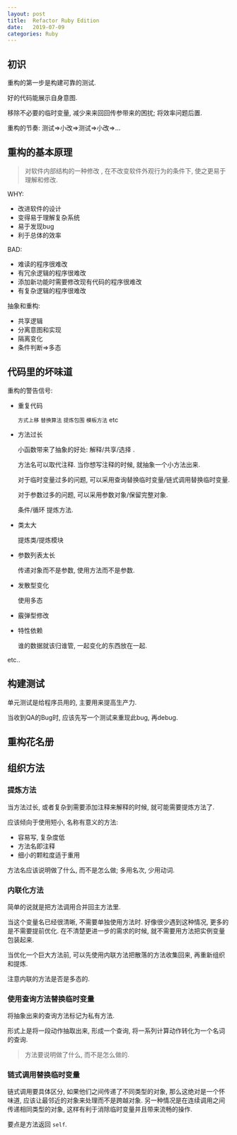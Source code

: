 ```yaml
---
layout: post
title:  Refactor Ruby Edition
date:   2019-07-09
categories: Ruby
---
```


## 初识

重构的第一步是构建可靠的测试.

好的代码能展示自身意图.

移除不必要的临时变量, 减少来来回回传参带来的困扰; 将效率问题后置.

重构的节奏: 测试=>小改=>测试=>小改=>...

## 重构的基本原理

> 对软件内部结构的一种修改 , 在不改变软件外观行为的条件下, 使之更易于理解和修改.

WHY:

* 改进软件的设计
* 变得易于理解复杂系统
* 易于发现bug
* 利于总体的效率

BAD:

* 难读的程序很难改
* 有冗余逻辑的程序很难改
* 添加新功能时需要修改现有代码的程序很难改
* 有复杂逻辑的程序很难改

抽象和重构:

* 共享逻辑
* 分离意图和实现
* 隔离变化
* 条件判断=>多态

## 代码里的坏味道

重构的警告信号:

* 重复代码

  `方式上移` `替换算法` `提炼包围` `模板方法` etc

* 方法过长

  小函数带来了抽象的好处: 解释/共享/选择 .

  方法名可以取代注释. 当你想写注释的时候, 就抽象一个小方法出来.

  对于临时变量过多的问题, 可以采用查询替换临时变量/链式调用替换临时变量.

  对于参数过多的问题, 可以采用参数对象/保留完整对象.

  条件/循环 提炼方法.

* 类太大

  提炼类/提炼模块

* 参数列表太长

  传递对象而不是参数, 使用方法而不是参数.

* 发散型变化

  使用多态

* 霰弹型修改

* 特性依赖

  谁的数据就该归谁管, 一起变化的东西放在一起.

etc..

## 构建测试

单元测试是给程序员用的, 主要用来提高生产力.

当收到QA的Bug时, 应该先写一个测试来重现此bug, 再debug.

## 重构花名册

## 组织方法

### 提炼方法

当方法过长, 或者复杂到需要添加注释来解释的时候, 就可能需要提炼方法了.

应该倾向于使用短小, 名称有意义的方法:

* 容易写, 复杂度低
* 方法名即注释
* 细小的颗粒度适于重用

方法名应该说明做了什么, 而不是怎么做; 多用名次, 少用动词.

### 内联化方法

简单的说就是把方法调用合并回主方法里.

当这个变量名已经很清晰, 不需要单独使用方法时. 好像很少遇到这种情况, 更多的是不需要提前优化. 在不清楚更进一步的需求的时候, 就不需要用方法把实例变量包装起来.

当优化一个巨大方法前, 可以先使用内联方法把散落的方法收集回来, 再重新组织和提炼.

注意内联的方法是否是多态的.

### 使用查询方法替换临时变量

将抽象出来的查询方法标记为私有方法.

形式上是将一段动作抽取出来, 形成一个查询, 将一系列计算动作转化为一个名词的查询. 

> 方法要说明做了什么, 而不是怎么做的.

### 链式调用替换临时变量

链式调用要具体区分, 如果他们之间传递了不同类型的对象, 那么这绝对是一个怀味道, 应该让最邻近的对象来处理而不是跨越对象. 另一种情况是在连续调用之间传递相同类型的对象, 这样有利于消除临时变量并且带来流畅的操作.

要点是方法返回 `self`.

